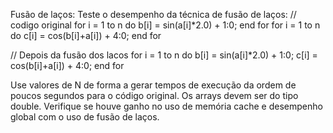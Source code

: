 Fusão de laços: Teste o desempenho da técnica de fusão de laços:
// codigo original
for i = 1 to n do
b[i] = sin(a[i]*2.0) + 1:0;
end for
for i = 1 to n do
c[i] = cos(b[i]+a[i]) + 4:0;
end for

// Depois da fusão dos lacos
for i = 1 to n do
b[i] = sin(a[i]*2.0) + 1:0;
c[i] = cos(b[i]+a[i]) + 4:0;
end for

Use valores de N de forma a gerar tempos de execução da ordem 
de poucos segundos para o código original.
Os arrays devem ser do tipo double.
Verifique se houve ganho no uso de memória cache e desempenho 
global com o uso de fusão de laços.
